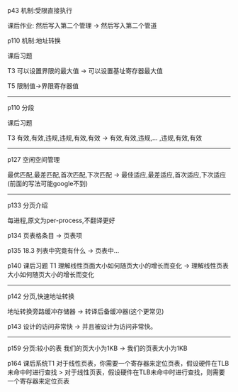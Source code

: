 p43 机制:受限直接执行

课后作业: 然后写入第二个管理 -> 然后写入第二个管道

p110  机制:地址转换

课后习题

T3 可以设置界限的最大值 -> 可以设置基址寄存器最大值

T5 限制值->界限寄存器值


<hr/>
p110 分段

课后习题

T3 有效,有效,违规,违规,有效,有效  -> 有效,有效,违规,... ,违规,有效,有效 

<hr/>
p127 空闲空间管理

最优匹配,最差匹配,首次匹配,下次匹配 -> 最佳适应,最差适应,首次适应,下次适应
(前面的写法可能google不到) 

<hr/>
p133 分页介绍

每进程,原文为per-process,不翻译更好

p134 页表格条目 -> 页表项

p135 18.3 列表中究竟有什么 -> 页表中...

p140 课后习题 T1 理解线性页面大小如何随页大小的增长而变化 -> 理解线性页表大小如何随页大小的增长而变化

<hr/>

p142 分页,快速地址转换

地址转换旁路缓冲存储器 -> 转译后备缓冲器(这个更常见)

p143 设计的访问非常快 -> 并且被设计为访问非常快。
<hr/>
p159 分页:较小的表
我们的页大小为1KB -> 我们的页表大小为1KB

p164 课后系统T1
对于线性页表，你需要一个寄存器来定位页表，假设硬件在TLB未命中时进行查找 > 对于线性页表，假设硬件在TLB未命中时进行查找，则需要一个寄存器来定位页表 